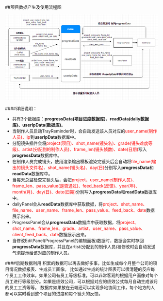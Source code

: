 ##项目数据产生及使用流程图

![](pipeline.png)

####详细说明：
* 共有3个数据库：**progressData(项目进度数据库)、readData(daliy数据库)、userIpData(数据库)**。
* 当制作人员启动TrayReminder时，会自动发送该人员对应的<font color=red>user_name(制作人员)、ip</font>到**userIpData**数据库中。
* 分配镜头插件会将<font color=red>project(项目)、shot_name(镜头名)、grade(镜头难度等级)、artist(分配到的制作人员)、frame_len(镜头帧数)、date(日期)</font>写入**progressData**数据库中。
* 在制作人员完成镜头，使用渲染输出模板渲染完镜头后会自动将<font color=red>file_name(输出的镜头文件名)、shot_name(镜头名)、day(日)</font>分别写入**progressData**和**readData**数据库中。
* 当每天总监检查完镜头后，会把<font color=red>project、user_name(制作人员)、frame_len、pass_value(是否通过)、feed_back(反馈)、year(年)、month(月)、day(日)、date(日期)</font>分别写入**progressData**和**readData**数据库中。
* daliyPanel会从**readData**数据库中获取数据，将<font color=red>project、shot_name、file_name、user_name、frame_len、pass_value、feed_back、date</font>数据展示出来。
* ProgressPanel会从**progressData**数据库中获取数据，将<font color=red>project、shot_name、frame_len、grade、artist、user_name、pass_value、client_feed_back、date</font>数据展示出来。
* 当修改EditPanel(ProgressPanel的编辑面板)数据时，数据会实时存回**progressData**数据库，并且在artist(分配到的制作人员)被修改时会自动发送气泡提示给该对应的制作人员。

####后期数据利用
积累的数据可以再去做好多事，比如生成每个月整个公司的项目情况数据报表、生成员工画像。
比如通过生成的统计图表可以很清楚的反应每个员工工作效率，如果公司有员工等级标准，可以非常客观的根据用户画像对每个员工进行等级划分。如果是绩效公司，可以根据对应的绩效公式每月自动生成该月的员工工资等等。
数据库如果放在云端还可以实现多地协同工作，每个地方的人都可以实时看到整个项目的进度和每个镜头的反馈。
